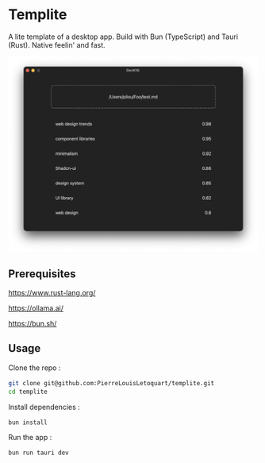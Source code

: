 # Templite

A lite template of a desktop app. Build with Bun (TypeScript) and Tauri (Rust). Native feelin' and fast.

![app vizu](./assets/beruvybv.png)

## Prerequisites

https://www.rust-lang.org/

https://ollama.ai/

https://bun.sh/

## Usage

Clone the repo :

```bash
git clone git@github.com:PierreLouisLetoquart/templite.git
cd templite
```

Install dependencies :

```bash
bun install
```

Run the app :

```bash
bun run tauri dev
```
